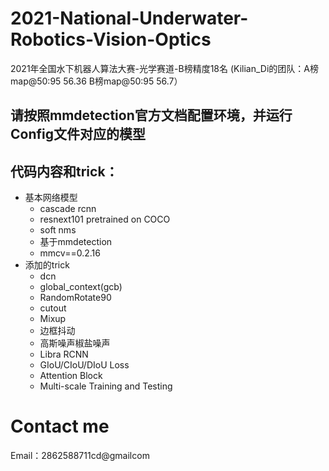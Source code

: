 # 2021-National-Underwater-Robotics-Vision-Optics
2021年全国水下机器人算法大赛-光学赛道-B榜精度18名 (Kilian_Di的团队：A榜map@50:95   56.36         B榜map@50:95 56.7）
## 请按照mmdetection官方文档配置环境，并运行Config文件对应的模型

## 代码内容和trick：

+ 基本网络模型
  + cascade rcnn
  + resnext101 pretrained on COCO
  + soft nms
  + 基于mmdetection
  + mmcv==0.2.16
+ 添加的trick
  + dcn
  + global_context(gcb)
  + RandomRotate90
  + cutout
  + Mixup
  +  边框抖动
  +  高斯噪声椒盐噪声
  +  Libra RCNN
  +  GIoU/CIoU/DIoU Loss
  +  Attention Block
  +  Multi-scale Training and Testing

# Contact me

Email：2862588711cd@gmailcom
